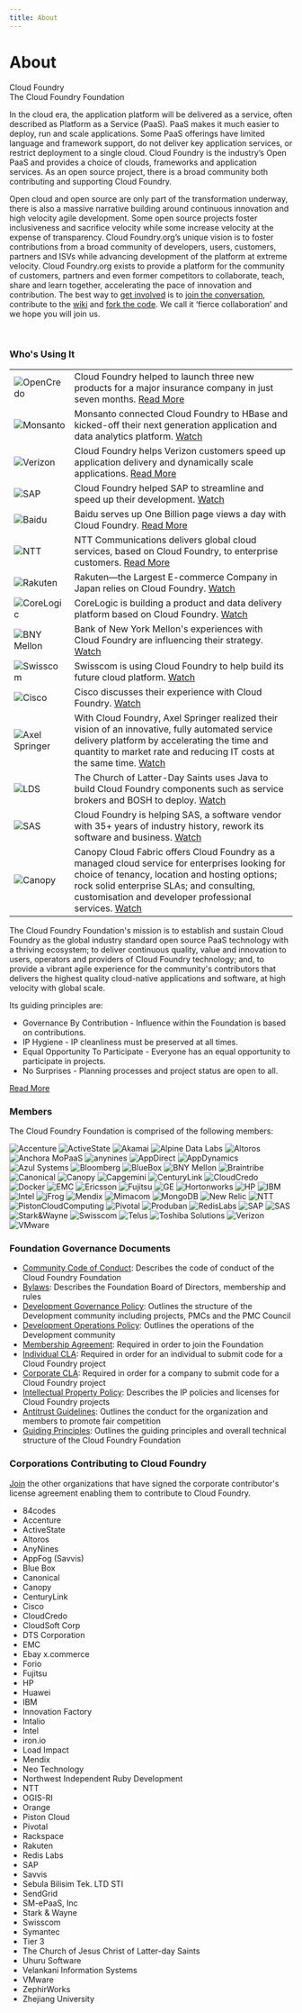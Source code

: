 ```yaml
---
title: About
---
```


# About
<div class='sub-nav-tabs'>
<div class='sub-nav-tab active-tab'>Cloud Foundry</div>
<div class='sub-nav-tab'>The Cloud Foundry Foundation</div>
</div>


<div class='tabs'>
<div class='tab'>

<p>In the cloud era, the application platform will be delivered as a service, often described as Platform as a Service (PaaS). PaaS makes it much easier to deploy, run and scale applications. Some PaaS offerings have limited language and framework support, do not deliver key application services, or restrict deployment to a single cloud. Cloud Foundry is the industry’s Open PaaS and provides a choice of clouds, frameworks and application services. As an open source project, there is a broad community both contributing and supporting Cloud Foundry.</p>

<p>Open cloud and open source are only part of the transformation underway, there is also a massive narrative building around continuous innovation and high velocity agile development. Some open source projects foster inclusiveness and sacrifice velocity while some increase velocity at the expense of transparency. Cloud Foundry.org’s unique vision is to foster contributions from a broad community of developers, users, customers, partners and ISVs while advancing development of the platform at extreme velocity. Cloud Foundry.org exists to provide a platform for the community of customers, partners and even former competitors to collaborate, teach, share and learn together, accelerating the pace of innovation and contribution.  The best way to <a href='/get-in'>get involved</a> is to <a href='https://groups.google.com/a/cloudfoundry.org/forum/?fromgroups#!forum/vcap-dev' target="_blank">join the conversation</a>, contribute to the <a href='https://github.com/cloudfoundry-community/cf-docs-contrib/wiki' target="_blank">wiki</a> and <a href='https://github.com/cloudfoundry' target="_blank">fork the code</a>. We call it ‘fierce collaboration’ and we hope you will join us.</p>

<br>


<h3>Who's Using It</h3>

<table class="user-table">
  <tbody>
    <tr>
      <td><img alt="OpenCredo" src="/images/users/CustomerLogo_OpenCredo.png"></td>
      <td>Cloud Foundry helped to launch three new products for a major insurance company in just seven months. <a href="http://blog.cloudfoundry.org/2012/03/22/how-opencredo-launched-three-new-products-in-seven-months-with-cloud-foundry/">Read More</a></td>
    </tr>
    <tr>
      <td><img alt="Monsanto" src="/images/users/CustomerLogo_MonsantoEng.png"></td>
      <td>Monsanto connected Cloud Foundry to HBase and kicked-off their next generation application and data analytics platform. <a href="https://www.youtube.com/watch?v=RJCB7OGeY9o&amp;amp;index=23&amp;amp;list=PLAdzTan_eSPQddps0wSNIMaYNYjMLV73X">Watch</a></td>
    </tr>
    <tr>
      <td><img alt="Verizon" src="/images/users/CustomerLogo_Verizon.png"></td>
      <td>Cloud Foundry helps Verizon customers speed up application delivery and dynamically scale applications. <a href="http://newscenter.verizon.com/corporate/news-articles/2013/11-12-open-cloud-innovation-with-pivotal/">Read More</a></td>
    </tr>
    <tr>
      <td><img alt="SAP" src="/images/users/CustomerLogo_SAP.png"></td>
      <td>Cloud Foundry helped SAP to streamline and speed up their development. <a href="https://www.youtube.com/watch?v=A8kEfY7bA_8&amp;amp;index=17&amp;amp;list=PLAdzTan_eSPQddps0wSNIMaYNYjMLV73X">Watch</a></td>
    </tr>
    <tr>
      <td><img alt="Baidu" src="/images/users/CustomerLogo_Baidu.png"></td>
      <td>Baidu serves up One Billion page views a day with Cloud Foundry. <a href="http://www.slideshare.net/wattersjames/baidu-cloudfoundry-english-24626493">Read More</a></td>
    </tr>
    <tr>
      <td><img alt="NTT" src="/images/users/CustomerLogo_NTT.png"></td>
      <td>NTT Communications delivers global cloud services, based on Cloud Foundry, to enterprise customers. <a href="https://www.youtube.com/watch?v=VWPiI7jKFqM&amp;amp;index=63&amp;amp;list=PLAdzTan_eSPQddps0wSNIMaYNYjMLV73X">Read More</a></td>
    </tr>
    <tr>
      <td><img alt="Rakuten" src="/images/users/CustomerLogo_Rakuten.png"></td>
      <td>Rakuten—the Largest E-commerce Company in Japan relies on Cloud Foundry. <a href="https://www.youtube.com/watch?v=WBGtIZ4WIH4&amp;amp;index=64&amp;amp;list=PLAdzTan_eSPQddps0wSNIMaYNYjMLV73X">Watch</a></td>
    </tr>
    <tr>
      <td><img alt="CoreLogic" src="/images/users/CustomerLogo_CoreLogic.png"></td>
      <td>CoreLogic is building a product and data delivery platform based on Cloud Foundry. <a href="https://www.youtube.com/watch?v=HZWkfOe1-tc&amp;amp;index=24&amp;amp;list=PLAdzTan_eSPQddps0wSNIMaYNYjMLV73X">Watch</a></td>
    </tr>
    <tr>
      <td><img alt="BNY Mellon" src="/images/users/bnymellon.png"></td>
      <td>Bank of New York Mellon's experiences with Cloud Foundry are influencing their strategy. <a href="https://www.youtube.com/watch?v=eJ1j6qezthY&amp;amp;index=6&amp;amp;list=PLAdzTan_eSPQddps0wSNIMaYNYjMLV73X">Watch</a></td>
    </tr>
    <tr>
      <td><img alt="Swisscom" src="/images/users/Swisscom.png"></td>
      <td>Swisscom is using Cloud Foundry to help build its future cloud platform. <a href="https://www.youtube.com/watch?v=fNSgltgW8AA&amp;amp;index=7&amp;amp;list=PLAdzTan_eSPQddps0wSNIMaYNYjMLV73X">Watch</a></td>
    </tr>
    <tr>
      <td><img alt="Cisco" src="/images/users/Cisco.png"></td>
      <td>Cisco discusses their experience with Cloud Foundry. <a href="https://www.youtube.com/watch?v=peBL1QsZgcg&amp;amp;index=10&amp;amp;list=PLAdzTan_eSPQddps0wSNIMaYNYjMLV73X">Watch</a></td>
    </tr>
    <tr>
      <td><img alt="Axel Springer" src="/images/users/axelspringer.png"></td>
      <td>With Cloud Foundry, Axel Springer realized their vision of an innovative, fully automated service delivery platform by accelerating the time and quantity to market rate and reducing IT costs at the same time. <a href="https://www.youtube.com/watch?v=GKJ6YgIZm88&amp;amp;index=18&amp;amp;list=PLAdzTan_eSPQddps0wSNIMaYNYjMLV73X">Watch</a></td>
    </tr>
    <tr>
      <td><img alt="LDS" src="/images/users/lds.png"></td>
      <td>The Church of Latter-Day Saints uses Java to build Cloud Foundry components such as service brokers and BOSH to deploy. <a href="https://www.youtube.com/watch?v=LCC1q6tpawY&amp;amp;index=32&amp;amp;list=PLAdzTan_eSPQddps0wSNIMaYNYjMLV73X">Watch</a></td>
    </tr>
    <tr>
      <td><img alt="SAS" src="/images/users/sas.png"></td>
      <td>Cloud Foundry is helping SAS, a software vendor with 35+ years of industry history, rework its software and business. <a href="https://www.youtube.com/watch?v=jFt0jp34lqA&amp;amp;index=40&amp;amp;list=PLAdzTan_eSPQddps0wSNIMaYNYjMLV73X">Watch</a></td>
    </tr>
    <tr>
      <td><img alt="Canopy" src="/images/users/canopy.png"></td>
      <td>Canopy Cloud Fabric offers Cloud Foundry as a managed cloud service for enterprises looking for choice of tenancy, location and hosting options; rock solid enterprise SLAs; and consulting, customisation and developer professional services. <a href="https://www.youtube.com/watch?v=YMNt6Gn3yaI">Watch</a></td>
    </tr>
  </tbody>
</table>



</div>

<div class='tab'>


<p>The Cloud Foundry Foundation's mission is to establish and sustain Cloud Foundry as the global industry standard open source PaaS technology with a thriving ecosystem; to deliver continuous quality, value and innovation to users, operators and providers of Cloud Foundry technology; and, to provide a vibrant agile experience for the community's contributors that delivers the highest quality cloud-native applications and software, at high velocity with global scale.</p>


<p>Its guiding principles are:</p>

<ul>
  <li>Governance By Contribution - Influence within the Foundation is based on contributions.</li>
  <li>IP Hygiene - IP cleanliness must be preserved at all times.</li>
  <li>Equal Opportunity To Participate - Everyone has an equal opportunity to participate in projects.</li>
  <li>No Surprises - Planning processes and project status are open to all.</li>
</ul>

<p><a href="http://www.pivotal.io/platform-as-a-service/press-release/06092014-cloud-foundry-foundation-adds-swisscom-to-roster" target="_blank">Read More</a></p>


<h3>Members</h3>

<p>The Cloud Foundry Foundation is comprised of the following members:</p>


<p class="foundation-table"><img alt="Accenture" src="/images/foundation/Accenture.png">
<img alt="ActiveState" src="/images/foundation/ActiveState.png">
<img alt="Akamai" src="/images/foundation/akamai.png">
<img alt="Alpine Data Labs" src="/images/foundation/AlpineDataLabs.png">
<img alt="Altoros" src="/images/foundation/Altoros.png">
<img alt="Anchora MoPaaS" src="/images/foundation/mopaas.png">
<img alt="anynines" src="/images/foundation/anynines.png">
<img alt="AppDirect" src="/images/foundation/AppDirect.png">
<img alt="AppDynamics" src="/images/foundation/AppDynamics.png">
<img alt="Azul Systems" src="/images/foundation/AzulSystems.png">
<img alt="Bloomberg" src="/images/foundation/Bloomberg.png">
<img alt="BlueBox" src="/images/foundation/BlueBox.png">
<img alt="BNY Mellon" src="/images/foundation/BNYMellon.png">
<img alt="Braintribe" src="/images/foundation/BT_black_on_white.png">
<img alt="Canonical" src="/images/foundation/Canonical.png">
<img alt="Canopy" src="/images/foundation/canopy.png">
<img alt="Capgemini" src="/images/foundation/Capgemini.png">
<img alt="CenturyLink" src="/images/foundation/CenturyLink.png">
<img alt="CloudCredo" src="/images/foundation/CloudCredo.png">
<img alt="Docker" src="/images/foundation/Docker.png">
<img alt="EMC" src="/images/foundation/EMC.png">
<img alt="Ericsson" src="/images/foundation/Ericsson.png">
<img alt="Fujitsu" src="/images/foundation/Fujitsu_Logo.png">
<img alt="GE" src="/images/foundation/GE.png">
<img alt="Hortonworks" src="/images/foundation/Hortonworks_Logo.png">
<img alt="HP" src="/images/foundation/HP.png">
<img alt="IBM" src="/images/foundation/IBM.png">
<img alt="Intel" src="/images/foundation/Intel.png">
<img alt="jFrog" src="/images/foundation/jFrog.png">
<img alt="Mendix" src="/images/foundation/mendix.png">
<img alt="Mimacom" src="/images/foundation/Mimacom_Logo.png">
<img alt="MongoDB" src="/images/foundation/MongoDB.png">
<img alt="New Relic" src="/images/foundation/New_Relic.png">
<img alt="NTT" src="/images/foundation/NTT.png">
<img alt="PistonCloudComputing" src="/images/foundation/PistonCloudComputing.png">
<img alt="Pivotal" src="/images/foundation/Pivotal.png">
<img alt="Produban" src="/images/foundation/Produban.png">
<img alt="RedisLabs" src="/images/foundation/RedisLabs.png">
<img alt="SAP" src="/images/foundation/SAP.png">
<img alt="SAS" src="/images/foundation/SAS_Logo.png">
<img alt="Stark&amp;Wayne" src="/images/foundation/Stark&Wayne.png">
<img alt="Swisscom" src="/images/foundation/Swisscom.png">
<img alt="Telus" src="/images/foundation/Telus.png">
<img alt="Toshiba Solutions" src="/images/foundation/toshiba.png">
<img alt="Verizon" src="/images/foundation/Verizon.png">
<img alt="VMware" src="/images/foundation/VMware.png"></p>


<h3>Foundation Governance Documents</h3>
<ul>
<li><a href='/pdfs/CFF_Code_of_Conduct.pdf' target="_blank">Community Code of Conduct</a>: Describes the code of conduct of the Cloud Foundry Foundation</li>
<li><a href='/pdfs/CFF_Bylaws.pdf' target="_blank">Bylaws</a>: Describes the Foundation Board of Directors, membership and rules</li>
<li><a href='/pdfs/CFF_Development_Governance.pdf' target="_blank">Development Governance Policy</a>: Outlines the structure of the Development community including projects, PMCs and the PMC Council</li>
<li><a href='/pdfs/CFF_Development_Operations_Policy.pdf' target="_blank">Development Operations Policy</a>: Outlines the operations of the Development community</li>
<li><a href='/pdfs/CFF_Membership_Agreement.pdf' target="_blank">Membership Agreement</a>: Required in order to join the Foundation</li>
<li><a href='/pdfs/CFF_Individual_CLA.pdf' target="_blank">Individual CLA</a>: Required in order for an individual to submit code for a Cloud Foundry project</li>
<li><a href='/pdfs/CFF_Corporate_CLA.pdf' target="_blank">Corporate CLA</a>: Required in order for a company to submit code for a Cloud Foundry project</li>
<li><a href='/pdfs/CFF_IP_Policy.pdf' target="_blank">Intellectual Property Policy</a>: Describes the IP policies and licenses for Cloud Foundry projects</li>
<li><a href='/pdfs/CFF_Antitrust.pdf' target="_blank">Antitrust Guidelines</a>: Outlines the conduct for the organization and members to promote fair competition</li>
<li><a href='/pdfs/CFF_Guiding_Principles.pdf' target="_blank">Guiding Principles</a>: Outlines the guiding principles and overall technical structure of the Cloud Foundry Foundation</li>
</ul>



</div>
</div>


<div class="right">
<h3>Corporations Contributing to Cloud Foundry</h3>
<p><a href="https://github.com/cloudfoundry/cloud_controller_ng/blob/master/CONTRIBUTING.md" target="_blank">Join</a> the other organizations that have signed the corporate contributor's license agreement enabling them to contribute to Cloud Foundry.</p>
<ul>
<li>84codes</li>
<li>Accenture</li>
<li>ActiveState</li>
<li>Altoros</li>
<li>AnyNines</li>
<li>AppFog (Savvis)</li>
<li>Blue Box</li>
<li>Canonical</li>
<li>Canopy</li>
<li>CenturyLink</li>
<li>Cisco</li>
<li>CloudCredo</li>
<li>CloudSoft Corp</li>
<li>DTS Corporation</li>
<li>EMC</li>
<li>Ebay x.commerce</li>
<li>Forio</li>
<li>Fujitsu</li>
<li>HP</li>
<li>Huawei</li>
<li>IBM</li>
<li>Innovation Factory</li>
<li>Intalio</li>
<li>Intel</li>
<li>iron.io</li>
<li>Load Impact</li>
<li>Mendix</li>
<li>Neo Technology</li>
<li>Northwest Independent Ruby Development</li>
<li>NTT</li>
<li>OGIS-RI</li>
<li>Orange</li>
<li>Piston Cloud</li>
<li>Pivotal</li>
<li>Rackspace</li>
<li>Rakuten</li>
<li>Redis Labs</li>
<li>SAP</li>
<li>Savvis</li>
<li>Sebula Bilisim Tek. LTD STI</li>
<li>SendGrid</li>
<li>SM-ePaaS, Inc</li>
<li>Stark & Wayne</li>
<li>Swisscom</li>
<li>Symantec</li>
<li>Tier 3</li>
<li>The Church of Jesus Christ of Latter-day Saints</li>
<li>Uhuru Software</li>
<li>Velankani Information Systems</li>
<li>VMware</li>
<li>ZephirWorks</li>
<li>Zhejiang University</li>
</ul>
</div>


